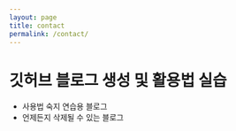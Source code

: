 ```yaml
---
layout: page
title: contact
permalink: /contact/
---
```


# 깃허브 블로그 생성 및 활용법 실습
* 사용법 숙지 연습용 블로그
* 언제든지 삭제될 수 있는 블로그
